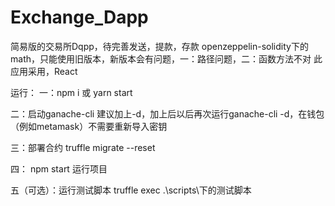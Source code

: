 # Exchange_Dapp
简易版的交易所Dqpp，待完善发送，提款，存款
openzeppelin-solidity下的math，只能使用旧版本，新版本会有问题，一：路径问题，二：函数方法不对
此应用采用，React


运行：
一：npm i 或 yarn start

二：启动ganache-cli 建议加上-d，加上后以后再次运行ganache-cli -d，在钱包（例如metamask）不需要重新导入密钥

三：部署合约 truffle migrate --reset

四： npm start 运行项目

五（可选）：运行测试脚本 truffle exec .\scripts\下的测试脚本
